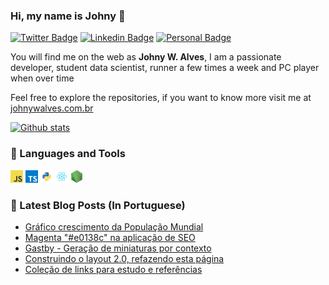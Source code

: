 ### Hi, my name is Johny :wave:

[![Twitter Badge](https://img.shields.io/badge/-Twitter-ed34a2?style=flat-square&labelColor=ed34a2&logo=twitter&logoColor=white&link=https://twitter.com/johnywalves)](https://twitter.com/johnywalves)
[![Linkedin Badge](https://img.shields.io/badge/-LinkedIn-ed34a2?style=flat-square&logo=Linkedin&logoColor=white&link=https://www.linkedin.com/in/johnywalves)](https://www.linkedin.com/in/johnywalves)
[![Personal Badge](https://img.shields.io/badge/-johnywalves.com.br-ed34a2?style=flat-square&logo=Gatsby&logoColor=white&link=https://www.johnywalves.com.br)](https://www.johnywalves.com.br)

You will find me on the web as **Johny W. Alves**, I am a passionate developer, student data scientist, runner a few times a week and PC player when over time

Feel free to explore the repositories, if you want to know more visit me at [johnywalves.com.br](https://johnywalves.com.br/)

[![Github stats](https://github-readme-stats.vercel.app/api?username=johnywalves&count_private=true&hide=issues&show_icons=true&theme=graywhite&title_color=ed34a2)](https://github.com/johnywalves)

### :wrench: Languages and Tools

<code><img height="20" src="https://raw.githubusercontent.com/github/explore/80688e429a7d4ef2fca1e82350fe8e3517d3494d/topics/javascript/javascript.png"></code>
<code><img height="20" src="https://raw.githubusercontent.com/github/explore/80688e429a7d4ef2fca1e82350fe8e3517d3494d/topics/typescript/typescript.png"></code>
<code><img height="20" src="https://raw.githubusercontent.com/github/explore/5c058a388828bb5fde0bcafd4bc867b5bb3f26f3/topics/python/python.png"></code>
<code><img height="20" src="https://raw.githubusercontent.com/github/explore/80688e429a7d4ef2fca1e82350fe8e3517d3494d/topics/react/react.png"></code>
<code><img height="20" src="https://raw.githubusercontent.com/github/explore/80688e429a7d4ef2fca1e82350fe8e3517d3494d/topics/nodejs/nodejs.png"></code>    

### :notebook: Latest Blog Posts (In Portuguese)

<!-- BLOG:START -->
- [Gráfico crescimento da População Mundial](https://johnywalves.com.br/graphic-world-population/)
- [Magenta &quot;#e0138c&quot; na aplicação de SEO](https://johnywalves.com.br/seo-e0138c/)
- [Gastby - Geração de miniaturas por contexto](https://johnywalves.com.br/opengraphimages-gastby/)
- [Construindo o layout 2.0, refazendo esta página](https://johnywalves.com.br/construindo-layout-2.0/)
- [Coleção de links para estudo e referências](https://johnywalves.com.br/weblinks/)
<!-- BLOG:END -->

<!--
**johnywalves/johnywalves** is a ✨ _special_ ✨ repository because its `README.md` (this file) appears on your GitHub profile.

Here are some ideas to get you started:

- 🔭 I’m currently working on ...
- 🌱 I’m currently learning ...
- 👯 I’m looking to collaborate on ...
- 🤔 I’m looking for help with ...
- 💬 Ask me about ...
- 📫 How to reach me: ...
- 😄 Pronouns: ...
- ⚡ Fun fact: ...

[![Top Langs](https://github-readme-stats.vercel.app/api/top-langs/?username=johnywalves&layout=compact&title_color=ed34a2)](https://github.com/johnywalves)
-->

